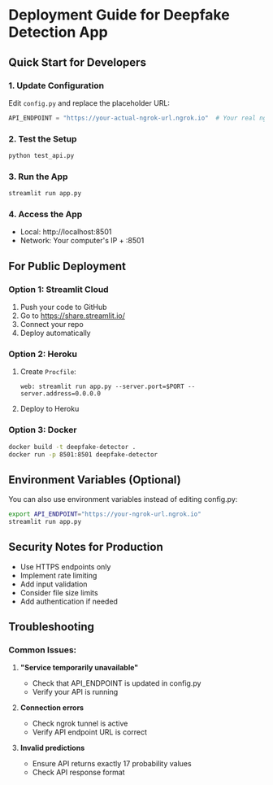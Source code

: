 # Deployment Guide for Deepfake Detection App

## Quick Start for Developers

### 1. Update Configuration
Edit `config.py` and replace the placeholder URL:

```python
API_ENDPOINT = "https://your-actual-ngrok-url.ngrok.io"  # Your real ngrok URL here
```

### 2. Test the Setup
```bash
python test_api.py
```

### 3. Run the App
```bash
streamlit run app.py
```

### 4. Access the App
- Local: http://localhost:8501
- Network: Your computer's IP + :8501

## For Public Deployment

### Option 1: Streamlit Cloud
1. Push your code to GitHub
2. Go to https://share.streamlit.io/
3. Connect your repo
4. Deploy automatically

### Option 2: Heroku
1. Create `Procfile`:
   ```
   web: streamlit run app.py --server.port=$PORT --server.address=0.0.0.0
   ```
2. Deploy to Heroku

### Option 3: Docker
```bash
docker build -t deepfake-detector .
docker run -p 8501:8501 deepfake-detector
```

## Environment Variables (Optional)

You can also use environment variables instead of editing config.py:

```bash
export API_ENDPOINT="https://your-ngrok-url.ngrok.io"
streamlit run app.py
```

## Security Notes for Production

- Use HTTPS endpoints only
- Implement rate limiting
- Add input validation
- Consider file size limits
- Add authentication if needed

## Troubleshooting

### Common Issues:

1. **"Service temporarily unavailable"**
   - Check that API_ENDPOINT is updated in config.py
   - Verify your API is running

2. **Connection errors**
   - Check ngrok tunnel is active
   - Verify API endpoint URL is correct

3. **Invalid predictions**
   - Ensure API returns exactly 17 probability values
   - Check API response format
